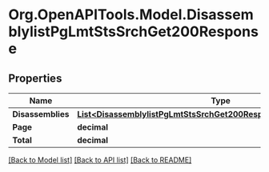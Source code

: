 # Org.OpenAPITools.Model.DisassemblylistPgLmtStsSrchGet200Response

## Properties

Name | Type | Description | Notes
------------ | ------------- | ------------- | -------------
**Disassemblies** | [**List&lt;DisassemblylistPgLmtStsSrchGet200ResponseDisassembliesInner&gt;**](DisassemblylistPgLmtStsSrchGet200ResponseDisassembliesInner.md) |  | [optional] 
**Page** | **decimal** |  | [optional] 
**Total** | **decimal** |  | [optional] 

[[Back to Model list]](../README.md#documentation-for-models) [[Back to API list]](../README.md#documentation-for-api-endpoints) [[Back to README]](../README.md)

